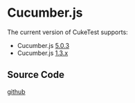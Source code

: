 # Cucumber.js

The current version of CukeTest supports:

* Cucumber.js [5.0.3](https://github.com/cucumber/cucumber-js/releases/tag/v5.0.3)
* Cucumber.js [1.3.x](https://github.com/cucumber/cucumber-js/tree/v1.3.3)

## Source Code

[github](https://github.com/cucumber/cucumber-js)

